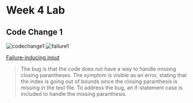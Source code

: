 # Week 4 Lab

## Code Change 1
![codechange1](https://user-images.githubusercontent.com/78109412/165001314-3d81250e-1023-491c-a5cf-4e3e1bc28ade.JPG)
![failure1](https://user-images.githubusercontent.com/78109412/165001611-a9e6145c-5db3-4ad9-9925-ad790e6b185f.JPG)

[Failure-inducing input](https://github.com/kevinhu27/markdown-parser/blob/0f4e555c293ea2e5b9547dc9b0837cadd6ff48ff/test-file2.md)


> The bug is that the code does not have a way to handle missing closing parantheses. 
> The symptom is visible as an error, stating that the index is going out of bounds since the closing paranthesis is missing in the test file.
> To address the bug, an if-statement case is included to handle the missing paranthesis.
